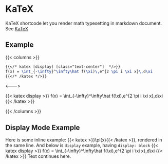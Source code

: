 # KaTeX

KaTeX shortcode let you render math typesetting in markdown document. See
[KaTeX](https://katex.org/)

## Example

{{< columns >}}

```latex
{{</* katex [display] [class="text-center"]  */>}}
f(x) = \int_{-\infty}^\infty\hat f(\xi)\,e^{2 \pi i \xi x}\,d\xi
{{</* /katex */>}}
```

<--->

{{< katex display >}} f(x) = \int\_{-\infty}^\infty\hat f(\xi)\,e^{2 \pi i \xi
x}\,d\xi {{< /katex >}}

{{< /columns >}}

## Display Mode Example

Here is some inline example: {{< katex >}}\pi(x){{< /katex >}}, rendered in the
same line. And below is `display` example, having `display: block`
{{< katex display >}} f(x) = \int\_{-\infty}^\infty\hat f(\xi)\,e^{2 \pi i \xi
x}\,d\xi {{< /katex >}} Text continues here.
